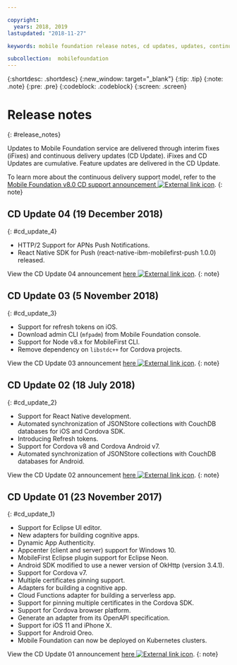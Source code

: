 ```yaml
---

copyright:
  years: 2018, 2019
lastupdated: "2018-11-27"

keywords: mobile foundation release notes, cd updates, updates, continuous delivery updates

subcollection:  mobilefoundation
---
```


{:shortdesc: .shortdesc}
{:new_window: target="_blank"}
{:tip: .tip}
{:note: .note}
{:pre: .pre}
{:codeblock: .codeblock}
{:screen: .screen}

# Release notes
{: #release_notes}

Updates to Mobile Foundation service are delivered through interim fixes (iFixes) and continuous delivery updates (CD Update). iFixes and CD Updates are cumulative. Feature updates are delivered in the CD Update.

To learn more about the continuous delivery support model, refer to the [Mobile Foundation v8.0 CD support announcement ![External link icon](../../icons/launch-glyph.svg "External link icon")](https://www-01.ibm.com/common/ssi/ShowDoc.wss?docURL=/common/ssi/rep_ca/0/897/ENUS217-390/index.html&request_locale=en).
{: note}

## CD Update 04 (19 December 2018)
{: #cd_update_4}

* HTTP/2 Support for APNs Push Notifications.
* React Native SDK for Push (react-native-ibm-mobilefirst-push 1.0.0) released.

View the CD Update 04 announcement [here ![External link icon](../../icons/launch-glyph.svg "External link icon")](https://mobilefirstplatform.ibmcloud.com/blog/2018/12/24/8-0-cd-update-release/).
{: note}

## CD Update 03 (5 November 2018)
{: #cd_update_3}

* Support for refresh tokens on iOS.
* Download admin CLI (`mfpadm`) from Mobile Foundation console.
* Support for Node v8.x for MobileFirst CLI.
* Remove dependency on `libstdc++` for Cordova projects.

View the CD Update 03 announcement [here ![External link icon](../../icons/launch-glyph.svg "External link icon")](https://mobilefirstplatform.ibmcloud.com/blog/2018/11/15/8-0-cd-update-release/).
{: note}

## CD Update 02 (18 July 2018)
{: #cd_update_2}

* Support for React Native development.
* Automated synchronization of JSONStore collections with CouchDB databases for iOS and Cordova SDK.
* Introducing Refresh tokens.
* Support for Cordova v8 and Cordova Android v7.
* Automated synchronization of JSONStore collections with CouchDB databases for Android.

View the CD Update 02 announcement [here ![External link icon](../../icons/launch-glyph.svg "External link icon")](https://mobilefirstplatform.ibmcloud.com/blog/2018/07/24/8-0-cd-update-release/).
{: note}

## CD Update 01 (23 November 2017)
{: #cd_update_1}

* Support for Eclipse UI editor.
* New adapters for building cognitive apps.
* Dynamic App Authenticity.
* Appcenter (client and server) support for Windows 10.
* MobileFirst Eclipse plugin support for Eclipse Neon.
* Android SDK modified to use a newer version of OkHttp (version 3.4.1).
* Support for Cordova v7.
* Multiple certificates pinning support.
* Adapters for building a cognitive app.
* Cloud Functions adapter for building a serverless app.
* Support for pinning multiple certificates in the Cordova SDK.
* Support for Cordova browser platform.
* Generate an adapter from its OpenAPI specification.
* Support for iOS 11 and iPhone X.
* Support for Android Oreo.
* Mobile Foundation can now be deployed on Kubernetes clusters.


View the CD Update 01 announcement [here ![External link icon](../../icons/launch-glyph.svg "External link icon")](https://mobilefirstplatform.ibmcloud.com/blog/2017/11/27/8-0-cd-update-release/).
{: note}
